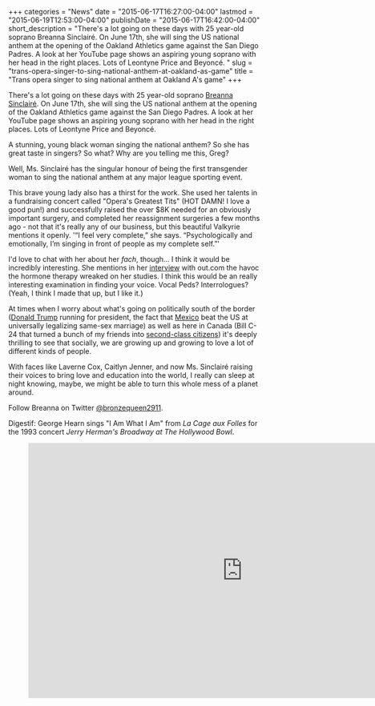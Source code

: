 +++
categories = "News"
date = "2015-06-17T16:27:00-04:00"
lastmod = "2015-06-19T12:53:00-04:00"
publishDate = "2015-06-17T16:42:00-04:00"
short_description = "There&#039;s a lot going on these days with 25 year-old soprano Breanna Sinclairé. On June 17th, she will sing the US national anthem at the opening of the Oakland Athletics game against the San Diego Padres. A look at her YouTube page shows an aspiring young soprano with her head in the right places. Lots of Leontyne Price and Beyoncé. "
slug = "trans-opera-singer-to-sing-national-anthem-at-oakland-as-game"
title = "Trans opera singer to sing national anthem at Oakland A&#039;s game"
+++

There's a lot going on these days with 25 year-old soprano [Breanna Sinclairé](https://twitter.com/bronzequeen2911). On June 17th, she will sing the US national anthem at the opening of the Oakland Athletics game against the San Diego Padres. A look at her YouTube page shows an aspiring young soprano with her head in the right places. Lots of Leontyne Price and Beyoncé. 

A stunning, young black woman singing the national anthem? So she has great taste in singers? So what? Why are you telling me this, Greg?

Well, Ms. Sinclairé has the singular honour of being the first transgender woman to sing the national anthem at any major league sporting event. 

This brave young lady also has a thirst for the work. She used her talents in a fundraising concert called "Opera's Greatest Tits" (HOT DAMN! I love a good pun!) and successfully raised the over $8K needed for an obviously important surgery, and completed her reassignment surgeries a few months ago - not that it's really any of our business, but this beautiful Valkyrie mentions it openly. '“I feel very complete,” she says. “Psychologically and emotionally, I’m singing in front of people as my complete self.”'

I'd love to chat with her about her *fach*, though... I think it would be incredibly interesting. She mentions in her [interview](http://www.out.com/music/2015/6/17/opera-singer-breanna-sinclaire-1st-trans-woman-sing-national-anthem-professional) with out.com the havoc the hormone therapy wreaked on her studies. I think this would be an really interesting examination in finding your voice. Vocal Peds? Interrologues? (Yeah, I think I made that up, but I like it.)

At times when I worry about what's going on politically south of the border ([Donald Trump](http://globalnews.ca/video/2057394/donald-trump-announces-hes-running-for-president-of-the-united-states) running for president, the fact that [Mexico](http://www.nytimes.com/2015/06/15/world/americas/with-little-fanfare-mexican-supreme-court-effectively-legalizes-same-sex-marriage.html) beat the US at universally legalizing same-sex marriage) as well as here in Canada (Bill C-24 that turned a bunch of my friends into [second-class citizens](http://www.thestar.com/news/immigration/2014/06/27/immigration_experts_say_bill_c24_discriminatory_and_weakens_citizenship.html)) it's deeply thrilling to see that socially, we are growing up and growing to love a lot of different kinds of people. 

With faces like Laverne Cox, Caitlyn Jenner, and now Ms. Sinclairé raising their voices to bring love and education into the world, I really can sleep at night knowing, maybe, we might be able to turn this whole mess of a planet around. 

Follow Breanna on Twitter [@bronzequeen2911](https://twitter.com/bronzequeen2911).

Digestif: George Hearn sings "I Am What I Am" from *La Cage aux Folles* for the 1993 concert *Jerry Herman's Broadway at The Hollywood Bowl*.

<figure data-type="video">
<iframe width="854" height="510" src="https://www.youtube.com/embed/lupNzpcpDRk" frameborder="0" allowfullscreen></iframe>
</figure>
